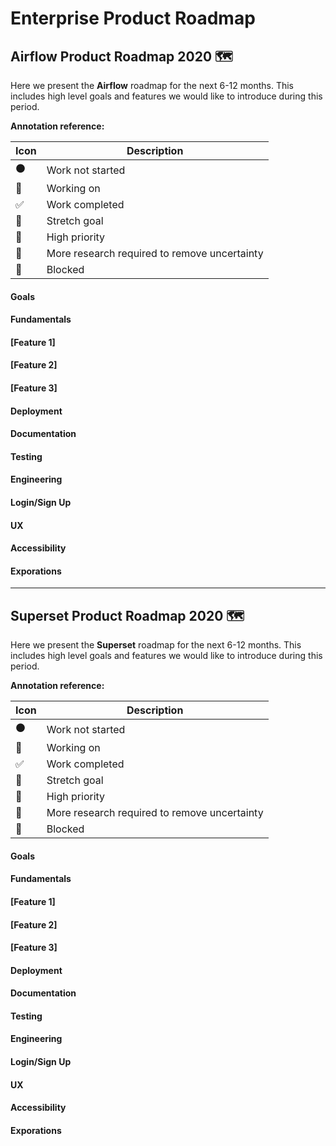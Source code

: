 # Enterprise Product Roadmap

## Airflow Product Roadmap 2020 🗺️

Here we present the **Airflow** roadmap for the next 6-12 months. This includes high level goals and features we would like to introduce during this period.

**Annotation reference:**

|Icon|Description| 
|--|--|
|⚫️|Work not started|
|🏃|Working on|
|✅|Work completed|
|🚀|Stretch goal|
|🌲|High priority|
|🔵|More research required to remove uncertainty|
|🔴|Blocked|

#### Goals

#### Fundamentals

#### [Feature 1]

#### [Feature 2]

#### [Feature 3]

#### Deployment

#### Documentation

#### Testing

#### Engineering

#### Login/Sign Up

#### UX

#### Accessibility

#### Exporations


---


## Superset Product Roadmap 2020 🗺️

Here we present the **Superset** roadmap for the next 6-12 months. This includes high level goals and features we would like to introduce during this period.

**Annotation reference:**

|Icon|Description| 
|--|--|
|⚫️|Work not started|
|🏃|Working on|
|✅|Work completed|
|🚀|Stretch goal|
|🌲|High priority|
|🔵|More research required to remove uncertainty|
|🔴|Blocked|

#### Goals

#### Fundamentals

#### [Feature 1]

#### [Feature 2]

#### [Feature 3]

#### Deployment

#### Documentation

#### Testing

#### Engineering

#### Login/Sign Up

#### UX

#### Accessibility

#### Exporations
